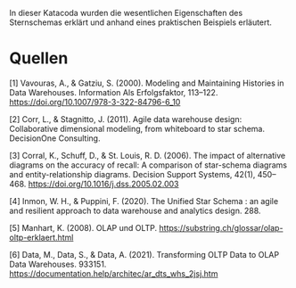 In dieser Katacoda wurden die wesentlichen Eigenschaften des Sternschemas erklärt und anhand eines praktischen Beispiels erläutert.

# Quellen

[1] Vavouras, A., & Gatziu, S. (2000). Modeling and Maintaining Histories in Data Warehouses. Information Als Erfolgsfaktor, 113–122. https://doi.org/10.1007/978-3-322-84796-6_10 <br>

[2] Corr, L., & Stagnitto, J. (2011). Agile data warehouse design: Collaborative dimensional modeling, from whiteboard to star schema. DecisionOne Consulting.<br>

[3] Corral, K., Schuff, D., & St. Louis, R. D. (2006). The impact of alternative diagrams on the accuracy of recall: A comparison of star-schema diagrams and entity-relationship diagrams. Decision Support Systems, 42(1), 450–468. https://doi.org/10.1016/j.dss.2005.02.003<br>

[4] Inmon, W. H., & Puppini, F. (2020). The Unified Star Schema : an agile and resilient approach to data warehouse and analytics design. 288.<br>

[5] Manhart, K. (2008). OLAP und OLTP. https://substring.ch/glossar/olap-oltp-erklaert.html<br>

[6] Data, M., Data, S., & Data, A. (2021). Transforming OLTP Data to OLAP Data Warehouses. 933151. https://documentation.help/architec/ar_dts_whs_2jsj.htm<br>